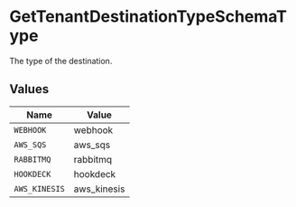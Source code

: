 # GetTenantDestinationTypeSchemaType

The type of the destination.


## Values

| Name          | Value         |
| ------------- | ------------- |
| `WEBHOOK`     | webhook       |
| `AWS_SQS`     | aws_sqs       |
| `RABBITMQ`    | rabbitmq      |
| `HOOKDECK`    | hookdeck      |
| `AWS_KINESIS` | aws_kinesis   |